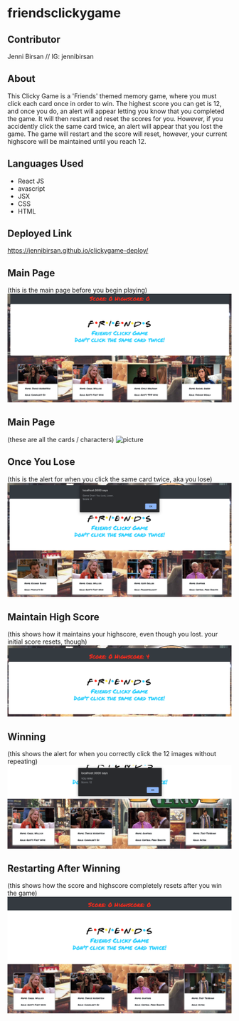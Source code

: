 # friendsclickygame

## Contributor
Jenni Birsan //
IG: jennibirsan

## About
This Clicky Game is a 'Friends' themed memory game, where you must click each card once in order to win. The highest score you can get is 12, and once you do, an alert will appear letting you know that you completed the game. It will then restart and reset the scores for you. However, if you accidently click the same card twice, an alert will appear that you lost the game. The game will restart and the score will reset, however, your current highscore will be maintained until you reach 12. 

## Languages Used
* React JS
* avascript
* JSX
* CSS
* HTML

## Deployed Link
https://jennibirsan.github.io/clickygame-deploy/

## Main Page
(this is the main page before you begin playing)
![picture](screenshots/mainheader.png)

## Main Page
(these are all the cards / characters)
![picture](screenshots/allcards.png)

## Once You Lose
(this is the alert for when you click the same card twice, aka you lose)
![picture](screenshots/lost.png)

## Maintain High Score
(this shows how it maintains your highscore, even though you lost. your initial score resets, though)
![picture](screenshots/maintainhighscore.png)

## Winning
(this shows the alert for when you correctly click the 12 images without repeating)
![picture](screenshots/win.png)

## Restarting After Winning
(this shows how the score and highscore completely resets after you win the game)
![picture](screenshots/restartafter12.png)
